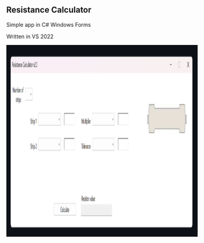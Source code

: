 ## Resistance Calculator

Simple app in C# Windows Forms

Written in VS 2022


<p align="center">
<img width="1543" height="505" src="https://github.com/SzymonMs/C_Sharp/blob/main/Rezystory/window.png">
<p align="center">

 